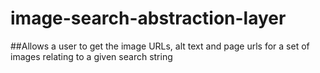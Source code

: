 # image-search-abstraction-layer 

##Allows a user to get the image URLs, alt text and page urls for a set of images relating to a given search string
